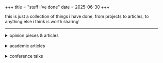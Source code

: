 +++
title = "stuff i've done"
date = 2025-06-30
+++

this is just a collection of things i have done, from projects to articles, to anything else i think is worth sharing!

---

<details>
  <summary> opinion pieces & articles </summary>

  **[trans kids just want to live and be happy](https://www.bigissue.com/opinion/government-guidance-trans-children-schools-mermaids/)**
  <br>
  <small> feb 2024, the big issue </small>
  <br>
  **[i came out as trans at an all girl's school](https://www.independent.co.uk/voices/trans-rishi-sunak-school-guidance-unlawful-b2378112.html)**
  <br>
  <small> july 2023, the independent </small>
  <br>
  **[pride as a protest](https://www.huffingtonpost.co.uk/entry/pride-as-a-protest-joy-politics-lgbtq_uk_64918a51e4b027d92f95c2cc?origin=related-recirc)**
  <br>
  <small> june 2023, huffpost </small>
  <br>
 **[the long road to gender recognition reform](https://www.redpepper.org.uk/society/lgbtqplus/trans-rights-gender-recognition-reform-ban-scotland-uk/)**
  <br>
  <small> march 2022, red pepper </small>
  
</details>

<br>

<details>

<summary> academic articles </summary>

**[death of the clinic](https://bilt.online/student-research-journal-issue-4/)**
<br>
<small> august 2023, bristol student research journal </small>
<br>
**[phenomenology & transmasculinity](https://bilt.online/student-research-journal-issue-3/)**
<br>
<small> august 2022, bristol student research journal </small>
<br>


</details>

<br>

<details>

<summary> conference talks </summary>

**[epistemic injustice in trans healthcare](https://feministgenderequality.network/conference-2025-trans-liberation-now/)**
<br>
 <small> june 2025, fgen trans liberation now </small>
<br>
**[epistemic injustice in trans healthcare (again!)](https://beyond-reflections.org.uk/events/trans-research-conference)**
<br>
 <small> may 2025, beyond reflections trans+ research conference </small>
<br>
**[ritual transformation amongst transgender jews](https://judaistyka.en.uni.wroc.pl/2025/05/26/undergraduate-and-graduate-student-conference-in-jewish-studies/)**
<br>
 <small> may 2025, uniwersytet wrocławski jewish studies conference </small>

</details>
